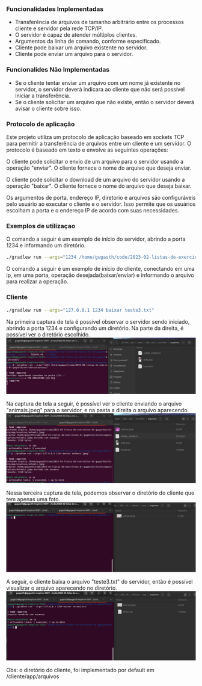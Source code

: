 ### Funcionalidades Implementadas
 - Transferência de arquivos de tamanho arbitrário entre os processos cliente e servidor pela rede TCP/IP.
 - O servidor é capaz de atender múltiplos clientes.
 - Argumentos da linha de comando, conforme especificado.
 - Cliente pode baixar um arquivo existente no servidor.
 - Cliente pode enviar um arquivo para o servidor.

### Funcionalides Não Implementadas
- Se o cliente tentar enviar um arquivo com um nome já existente no servidor, o servidor deverá indicara ao cliente que não será possível iniciar a transferência.
- Se o cliente solicitar um arquivo que não existe, então o servidor deverá avisar o cliente sobre isso.


### Protocolo de aplicação
Este projeto utiliza um protocolo de aplicação baseado em sockets TCP para permitir a transferência de arquivos entre um cliente e um servidor. O protocolo é baseado em texto e envolve as seguintes operações:

O cliente pode solicitar o envio de um arquivo para o servidor usando a operação "enviar". O cliente fornece o nome do arquivo que deseja enviar. 

O cliente pode solicitar o download de um arquivo do servidor usando a operação "baixar". O cliente fornece o nome do arquivo que deseja baixar. 

Os argumentos de porta, endereço IP, diretorio e arquivos são configuráveis pelo usuário ao executar o cliente e o servidor. Isso permite que os usuários escolham a porta e o endereço IP de acordo com suas necessidades.

### Exemplos de utilizaçao
O comando a seguir é um exemplo de início do servidor, abrindo a porta 1234 e informando um diretório.
```bash
./gradlew run --args="1234 /home/gugasth/code/2023-02-listas-de-exercicios-01-gugasth/servidor/arquivos/"
```

O comando a seguir é um exemplo de início do cliente, conectando em uma ip, em uma porta, operação desejada(baixar/enviar) e informando o arquivo para realizar a operação.
### Cliente
```bash
./gradlew run --args="127.0.0.1 1234 baixar teste3.txt"
```

Na primeira captura de tela é possível observar o servidor sendo iniciado, abrindo a porta 1234 e configurando um diretório. Na parte da direita, é possível ver o diretório escolhido.
![Captura de tela](pictures/1.png)

Na captura de tela a seguir, é possível ver o cliente enviando o arquivo "animais.jpeg" para o servidor, e na pasta a direita o arquivo aparecendo.
![Captura de tela](pictures/2.png)

Nessa terceira captura de tela, podemos observar o diretório do cliente que tem apenas uma foto.
![Captura de tela](pictures/3.png)

A seguir, o cliente baixa o arquivo "teste3.txt" do servidor, então é possível visualizar o arquivo aparecendo no diretório.
![Captura de tela](pictures/4.png)


Obs: o diretório do cliente, foi implementado por default em /cliente/app/arquivos
